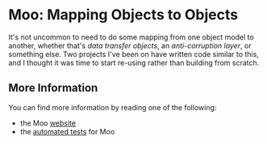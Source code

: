 # Moo: Mapping Objects to Objects

It's not uncommon to need to do some mapping from one object model to another, whether that's
_data transfer objects_, an _anti-corruption layer_, or something else.  Two projects I've been on
have written code similar to this, and I thought it was time to start re-using rather than
building from scratch.

## More Information

You can find more information by reading one of the following:
  *  the Moo [website](http://geoffreywiseman.github.com/Moo)
  *  the [automated tests](http://github.com/geoffreywiseman/Moo/tree/master/src/test/java/com/codiform/moo/) for Moo 


